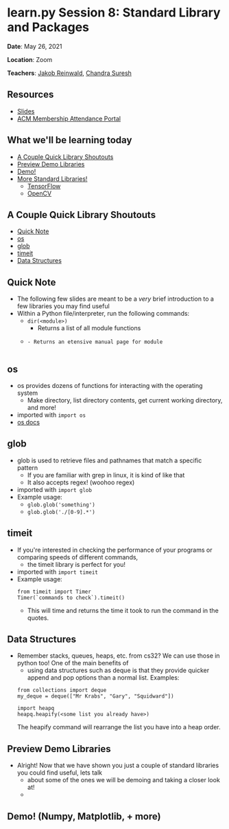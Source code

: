 # learn<span>.</span>py Session 8: Standard Library and Packages <!-- omit in toc -->

**Date**: May 26, 2021

**Location**: Zoom

**Teachers**: [Jakob Reinwald](https://github.com/jakobreinwald), [Chandra Suresh](???)

## Resources <!-- omit in toc -->

- [Slides](http://links.uclaacm.com/learnpy21-s8-slides)
- [ACM Membership Attendance Portal](https://members.uclaacm.com/login)

## What we'll be learning today <!-- omit in toc -->
- [A Couple Quick Library Shoutouts](#a-couple-wuick-library-shoutouts)
- [Preview Demo Libraries](#preview-demo-libraries)
- [Demo!](#demo)
- [More Standard Libraries!](#more-standard-libraries)
  - [TensorFlow](#tensorflow)
  - [OpenCV](#opencv)

## A Couple Quick Library Shoutouts
- [Quick Note](#quick-note)
- [os](#os)
- [glob](#glob)
- [timeit](#timeit)
- [Data Structures](#data-structures)


## Quick Note
- The following few slides are meant to be a *very* brief introduction to a few libraries you may find useful
- Within a Python file/interpreter, run the following commands:
  - ```dir(<module>)```
    - Returns a list of all module functions
  - ```help(>module>)
    - Returns an etensive manual page for module


## os
- os provides dozens of functions for interacting with the operating system
  -  Make directory, list directory contents, get current working directory, and more!
-  imported with ```import os```
-  [os docs](https://docs.python.org/3/library/os.html)


## glob
- glob is used to retrieve files and pathnames that match a specific pattern
  - If you are familiar with grep in linux, it is kind of like that
  - It also accepts regex! (woohoo regex)
- imported with ```import glob```
- Example usage:
  - ```glob.glob('something')```
  - ```glob.glob('./[0-9].*')```


## timeit
- If you're interested in checking the performance of your programs or comparing speeds of different commands,
  - the timeit library is perfect for you!
- imported with ```import timeit```
- Example usage: 
  ```
  from timeit import Timer
  Timer(`commands to check`).timeit()
  ```
  - This will time and returns the time it took to run the command in the quotes.


## Data Structures
- Remember stacks, queues, heaps, etc. from cs32? We can use those in python too! One of the main benefits of
  - using data structures such as deque is that they provide quicker append and pop options than a normal list.
Examples:
  ```
  from collections import deque
  my_deque = deque(["Mr Krabs", "Gary", "Squidward"])
  ```
  ```
  import heapq
  heapq.heapify(<some list you already have>)
  ```
  The heapify command will rearrange the list you have into a heap order.
  
  
## Preview Demo Libraries
- Alright! Now that we have shown you just a couple of standard libraries you could find useful, lets talk
  - about some of the ones we will be demoing and taking a closer look at!
  - 
## Demo! (Numpy, Matplotlib, + more)

